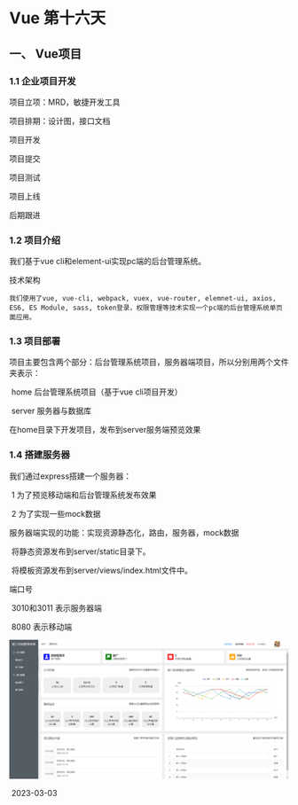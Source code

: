 # Vue 第十六天

## 一、 Vue项目

### 1.1 企业项目开发

项目立项：MRD，敏捷开发工具

项目排期：设计图，接口文档

项目开发

项目提交

项目测试

项目上线

后期跟进



### 1.2 项目介绍

我们基于vue cli和element-ui实现pc端的后台管理系统。

技术架构

 	我们使用了vue, vue-cli, webpack, vuex, vue-router, elemnet-ui, axios, ES6, ES Module, sass, token登录，权限管理等技术实现一个pc端的后台管理系统单页面应用。



### 1.3 项目部署

项目主要包含两个部分：后台管理系统项目，服务器端项目，所以分别用两个文件夹表示：

​	 home  后台管理系统项目（基于vue cli项目开发）

​	 server  服务器与数据库

 在home目录下开发项目，发布到server服务端预览效果



### 1.4 搭建服务器

我们通过express搭建一个服务器：

​		 1 为了预览移动端和后台管理系统发布效果

​		 2 为了实现一些mock数据

服务器端实现的功能：实现资源静态化，路由，服务器，mock数据

​		 将静态资源发布到server/static目录下。

​		 将模板资源发布到server/views/index.html文件中。

端口号

​		 3010和3011  表示服务器端

​		 8080 表示移动端



<img src="./页面截图/超级管理员首页-导航展开.png">









​																																									2023-03-03